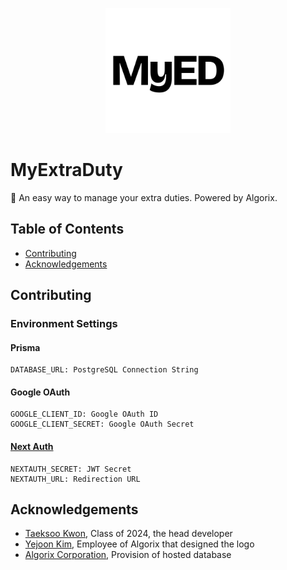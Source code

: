 <p align="center">
    <a href="https://myextraduty.com"><img style="width: 200px; height: 200px;" src="https://github.com/YTG2G3/myextraduty/blob/development/public/myed_logo_light.png?raw=true" /></a>
</p>

# MyExtraDuty
📅 An easy way to manage your extra duties. Powered by Algorix.

## Table of Contents
* [Contributing](#contributing)
* [Acknowledgements](#acknowledgements)

## Contributing

### Environment Settings

#### Prisma
```
DATABASE_URL: PostgreSQL Connection String
```

#### Google OAuth
```
GOOGLE_CLIENT_ID: Google OAuth ID
GOOGLE_CLIENT_SECRET: Google OAuth Secret
```

#### [Next Auth](https://next-auth.js.org/configuration/options)
```
NEXTAUTH_SECRET: JWT Secret
NEXTAUTH_URL: Redirection URL
```

## Acknowledgements
- [Taeksoo Kwon](https://github.com/YTG2G3), Class of 2024, the head developer
- [Yejoon Kim](https://github.com/unsignd), Employee of Algorix that designed the logo
- [Algorix Corporation](https://github.com/algorix-corp), Provision of hosted database
